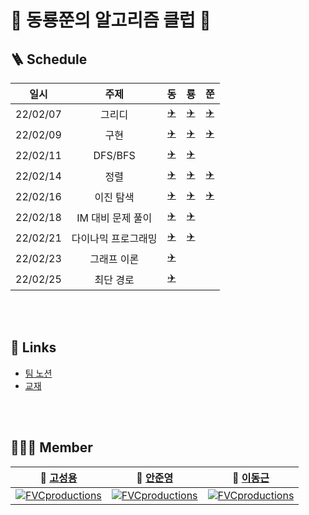 # 🧐 동룡쭌의 알고리즘 클럽 🧐

## 🪜 Schedule

|일시|주제|동|룡|쭌|
|:---:|:---:|:---:|:---:|:---:|
|22/02/07|그리디|[✈️](./donggeun/ch3그리디)|[✈️](./seongyong/greedy)|[✈️](./tree/junyoung/junyoung/week1/mon/greedy)|
|22/02/09|구현|[✈️](./donggeun/ch4구현)|[✈️](./seongyong/Implementation)|[️✈️](./tree/junyoung/junyoung/week1/wed/implement)|
|22/02/11|DFS/BFS|[✈️](./donggeun/ch5DFS_BFS)|[✈️](./seongyong/DFS,BFS)||
|22/02/14|정렬|[✈️](./donggeun/ch6정렬)|[✈️](./seongyong/Sort)|[✈️](./tree/junyoung/junyoung/week2/sorting)|
|22/02/16|이진 탐색|[✈️](./donggeun/ch7이진탐색)|[✈️](./seongyong/BinarySearch)|[✈️](./tree/junyoung/junyoung/week2/binarysearch)|
|22/02/18|IM 대비 문제 풀이|[✈️](./donggeun/IM대비)|[✈️](./seongyong/IM)||
|22/02/21|다이나믹 프로그래밍|[✈️](./donggeun/ch8다이나믹프로그래밍)|[✈️](./seongyong/DynamicProgramming)||
|22/02/23|그래프 이론|[✈️](./donggeun/ch10그래프이론)|||
|22/02/25|최단 경로|[✈️](./donggeun/ch9최단경로)|||

<br/>
<br/>

## 🚀 Links

- [팀 노션](https://geeneve.notion.site/08a5c2ee34fd40da84ef43b5358b6409)
- [교재](http://www.yes24.com/Product/Goods/91433923)

<br/>
<br/>

## 👨‍👦‍👦 Member

| **🙋 [고성용](https://github.com/holmir97)** | **🙋 [안준영](https://github.com/junyoii)**   | **🙋 [이동근](https://github.com/geeneve)**  |
|:---------------------:|:---------------------:|:---------------------:|
| [![FVCproductions](https://avatars.githubusercontent.com/u/64517473?v=4)]() | [![FVCproductions](https://avatars.githubusercontent.com/u/67837091?v=4)]() | [![FVCproductions](https://avatars.githubusercontent.com/u/68222629?v=4)]() |
